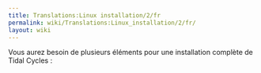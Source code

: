 ```yaml
---
title: Translations:Linux installation/2/fr
permalink: wiki/Translations:Linux_installation/2/fr/
layout: wiki
---
```


Vous aurez besoin de plusieurs éléments pour une installation complète
de Tidal Cycles :
